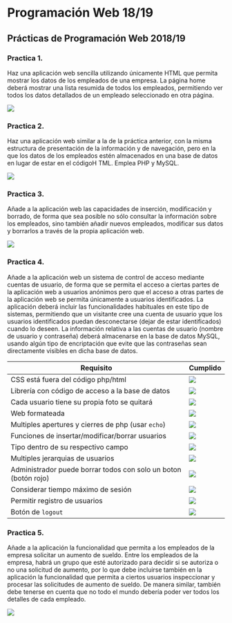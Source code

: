 # Programación Web 18/19

## Prácticas de Programación Web 2018/19

### Practica 1. 

Haz una aplicación web sencilla utilizando únicamente HTML que permita mostrar los datos de los empleados de una empresa. 
La página home deberá mostrar una lista resumida de todos los empleados, permitiendo ver todos los datos detallados de un 
empleado seleccionado en otra página.

![](https://img.shields.io/badge/Progreso-100%25-brightgreen.svg)


### Practica 2. 

Haz una aplicación web similar a la de la práctica anterior, con la misma estructura de presentación de la información y 
de navegación, pero en la que los datos de los empleados estén almacenados en una base de datos en lugar de estar en el 
códigoH TML. Emplea PHP y MySQL.

![](https://img.shields.io/badge/Progreso-100%25-brightgreen.svg)

### Practica 3.

Añade a la aplicación web las capacidades de inserción, modificación y borrado, de forma que sea posible no sólo consultar
la información sobre los empleados, sino también añadir nuevos empleados, modificar sus datos y borrarlos a través de la 
propia aplicación web.

![](https://img.shields.io/badge/Progreso-60%25-yellowgreen.svg)

### Practica 4.

Añade a la aplicación web un sistema de control de acceso mediante cuentas de usuario, de forma que se permita el acceso 
a ciertas partes de la aplicación web a usuarios anónimos pero que el acceso a otras partes de la aplicación web se 
permita únicamente a usuarios identificados. La aplicación deberá incluir las funcionalidades habituales en este tipo de 
sistemas, permitiendo que un visitante cree una cuenta de usuario yque los usuarios identificados puedan desconectarse 
(dejar de estar identificados) cuando lo deseen. La información relativa a las cuentas de usuario (nombre de usuario y 
contraseña) deberá almacenarse en la base de datos MySQL, usando algún tipo de encriptación que evite que las contraseñas
sean directamente visibles en dicha base de datos.

|Requisito | Cumplido |
| --- | --- |
| CSS está fuera del código php/html| ![](https://img.shields.io/badge/Estado-done-green.svg) |
| Librería con código de acceso a la base de datos | ![](https://img.shields.io/badge/Estado-done-green.svg) |
| Cada usuario tiene su propia foto se quitará | ![](https://img.shields.io/badge/Estado-done-green.svg) |
| Web formateada | ![](https://img.shields.io/badge/Estado-done-green.svg) |
| Multiples apertures y cierres de php (usar ```echo```)|![](https://img.shields.io/badge/Estado-done-green.svg)|
| Funciones de insertar/modificar/borrar usuarios |![](https://img.shields.io/badge/Estado-done-green.svg)|
| Tipo dentro de su respectivo campo | ![](https://img.shields.io/badge/Estado-done-green.svg) |
| Multiples jerarquias de usuarios | ![](https://img.shields.io/badge/Estado-to--do-lightgrey.svg)|
| Administrador puede borrar todos con solo un boton (botón rojo)|![](https://img.shields.io/badge/Estado-to--do-lightgrey.svg)|
| Considerar tiempo máximo de sesión |![](https://img.shields.io/badge/Estado-to--do-lightgrey.svg)|
| Permitir registro de usuarios |![](https://img.shields.io/badge/Estado-to--do-lightgrey.svg)|
| Botón de ```logout``` |![](https://img.shields.io/badge/Estado-to--do-lightgrey.svg)|

### Practica 5. 

Añade a la aplicación la funcionalidad que permita a los empleados de la empresa solicitar un aumento de sueldo. Entre 
los empleados de la empresa, habrá un grupo que esté autorizado para decidir si se autoriza o no una solicitud de aumento,
por lo que debe incluirse también en la aplicación la funcionalidad que permita a ciertos usuarios inspeccionar y procesar
las solicitudes de aumento de sueldo. De manera similar, también debe tenerse en cuenta que no todo el mundo debería 
poder ver todos los detalles de cada empleado.

![](https://img.shields.io/badge/Progreso-0%25-lightgrey.svg)
